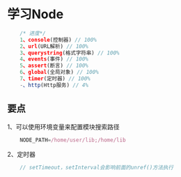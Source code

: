 学习Node
====

```js
	/* 进度*/
	1、console(控制器) // 100%
	2、url(URL解析) // 100%
	3、querystring(格式字符串) // 100%
	4、events(事件) // 100%
	5、assert(断言) // 100%
	6、global(全局对象) // 100%
	7、timer(定时器) // 100%
	-、http(Http服务) // 4%
```

要点
----

1、可以使用环境变量来配置模块搜索路径
```js
	NODE_PATH=/home/user/lib;/home/lib
```

2、定时器
```js
	// setTimeout，setInterval会影响前面的unref()方法执行

```
